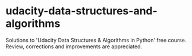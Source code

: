 # udacity-data-structures-and-algorithms
Solutions to 'Udacity Data Structures &amp; Algorithms in Python' free course. Review, corrections and improvements are appreciated.
